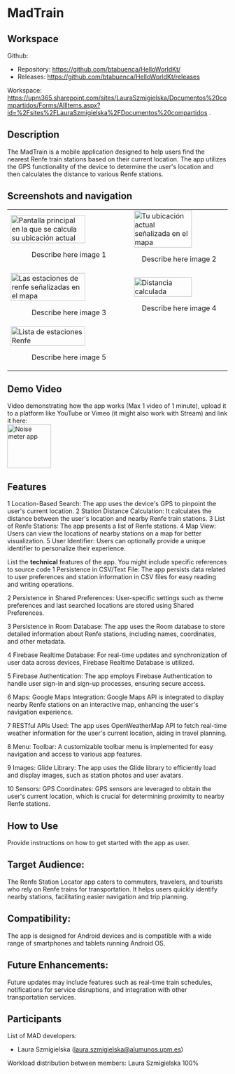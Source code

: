 # MadTrain

## Workspace 
Github:  
- Repository: https://github.com/btabuenca/HelloWorldKt/   
- Releases: https://github.com/btabuenca/HelloWorldKt/releases   

Workspace: https://upm365.sharepoint.com/sites/LauraSzmigielska/Documentos%20compartidos/Forms/AllItems.aspx?id=%2Fsites%2FLauraSzmigielska%2FDocumentos%20compartidos .  
  

## Description
The MadTrain is a mobile application designed to help users find the nearest Renfe train stations based on their current location. The app utilizes the GPS functionality of the device to determine the user's location and then calculates the distance to various Renfe stations.


## Screenshots and navigation

<table>
  <tr>
    <td>
      <img src="C:\Users\Lauri\OneDrive\Escritorio\pagPrincipal.jpg" width="80%" alt="Pantalla principal en la que se calcula su ubicación actual"/>
      <p align="center">Describe here image 1</p>
    </td>
    <td>
      <img src="C:\Users\Lauri\OneDrive\Escritorio\ubicaciónActual.jpg" width="80%" alt="Tu ubicación actual señalizada en el mapa"/>
      <p align="center">Describe here image 2</p>
    </td>
  </tr>
  <tr>
    <td>
      <img src="C:\Users\Lauri\OneDrive\Escritorio\estacionesRenfe.jpg" width="80%" alt="Las estaciones de renfe señalizadas en el mapa"/>
      <p align="center">Describe here image 3</p>
    </td>
    <td>
      <img src="C:\Users\Lauri\OneDrive\Escritorio\distancia.jpg" width="80%" alt="Distancia calculada"/>
      <p align="center">Describe here image 4</p>
    </td>
  </tr>
  <tr>
    <td>
      <img src="C:\Users\Lauri\OneDrive\Escritorio\lista.jpg" width="80%" alt="Lista de estaciones Renfe"/>
      <p align="center">Describe here image 5</p>
    </td>
    <td>
    </td>
  </tr>
</table>


## Demo Video
Video demonstrating how the app works (Max 1 video of 1 minute), upload it to a platform like YouTube or Vimeo (it might also work with Stream) and link it here:  
<a href="https://youtube.com/shorts/VtRtD-xNA2U?feature=share">
<img src="img/thumb.png" alt="Noise meter app" width="100" /> 
</a>


## Features
1 Location-Based Search: The app uses the device's GPS to pinpoint the user's current location.
2 Station Distance Calculation: It calculates the distance between the user's location and nearby Renfe train stations.
3 List of Renfe Stations: The app presents a list of Renfe stations.
4 Map View: Users can view the locations of nearby stations on a map for better visualization.
5 User Identifier: Users can optionally provide a unique identifier to personalize their experience.


List the **technical** features of the app. You might include specific references to source code
1 Persistence in CSV/Text File:
The app persists data related to user preferences and station information in CSV files for easy reading and writing operations.

2 Persistence in Shared Preferences:
User-specific settings such as theme preferences and last searched locations are stored using Shared Preferences.

3 Persistence in Room Database:
The app uses the Room database to store detailed information about Renfe stations, including names, coordinates, and other metadata.

4 Firebase Realtime Database:
For real-time updates and synchronization of user data across devices, Firebase Realtime Database is utilized.

5 Firebase Authentication:
The app employs Firebase Authentication to handle user sign-in and sign-up processes, ensuring secure access.

6 Maps: Google Maps Integration:
Google Maps API is integrated to display nearby Renfe stations on an interactive map, enhancing the user's navigation experience.

7 RESTful APIs Used:
The app uses OpenWeatherMap API to fetch real-time weather information for the user's current location, aiding in travel planning.

8 Menu: Toolbar:
A customizable toolbar menu is implemented for easy navigation and access to various app features.

9 Images: Glide Library:
The app uses the Glide library to efficiently load and display images, such as station photos and user avatars.

10 Sensors: GPS Coordinates:
GPS sensors are leveraged to obtain the user's current location, which is crucial for determining proximity to nearby Renfe stations.


## How to Use
Provide instructions on how to get started with the app as user. 


## Target Audience:

The Renfe Station Locator app caters to commuters, travelers, and tourists who rely on Renfe trains for transportation. It helps users quickly identify nearby stations, facilitating easier navigation and trip planning.


## Compatibility:

The app is designed for Android devices and is compatible with a wide range of smartphones and tablets running Android OS.


## Future Enhancements:

Future updates may include features such as real-time train schedules, notifications for service disruptions, and integration with other transportation services.


## Participants
List of MAD developers:
- Laura Szmigielska (laura.szmigielska@alumunos.upm.es) 

Workload distribution between members: Laura Szmigielska 100%

